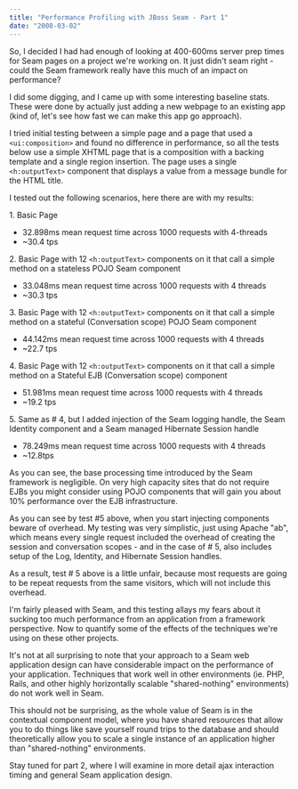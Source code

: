 ```yaml
---
title: "Performance Profiling with JBoss Seam - Part 1"
date: "2008-03-02"
---
```


So, I decided I had had enough of looking at 400-600ms server prep times for Seam pages on a project we're working on. It just didn't seam right - could the Seam framework really have this much of an impact on performance?

I did some digging, and I came up with some interesting baseline stats. These were done by actually just adding a new webpage to an existing app (kind of, let's see how fast we can make this app go approach).

I tried initial testing between a simple page and a page that used a `<ui:composition>` and found no difference in performance, so all the tests below use a simple XHTML page that is a composition with a backing template and a single region insertion. The page uses a single `<h:outputText>` component that displays a value from a message bundle for the HTML title.

I tested out the following scenarios, here there are with my results:

1\. Basic Page

- 32.898ms mean request time across 1000 requests with 4-threads
- ~30.4 tps

2\. Basic Page with 12 `<h:outputText>` components on it that call a simple method on a stateless POJO Seam component

- 33.048ms mean request time across 1000 requests with 4 threads
- ~30.3 tps

3\. Basic Page with 12 `<h:outputText>` components on it that call a simple method on a stateful (Conversation scope) POJO Seam component

- 44.142ms mean request time across 1000 requests with 4 threads
- ~22.7 tps

4\. Basic Page with 12 `<h:outputText>` components on it that call a simple method on a Stateful EJB (Conversation scope) component

- 51.981ms mean request time across 1000 requests with 4 threads
- ~19.2 tps

5\. Same as # 4, but I added injection of the Seam logging handle, the Seam Identity component and a Seam managed Hibernate Session handle

- 78.249ms mean request time across 1000 requests with 4 threads
- ~12.8tps

As you can see, the base processing time introduced by the Seam framework is negligible. On very high capacity sites that do not require EJBs you might consider using POJO components that will gain you about 10% performance over the EJB infrastructure.

As you can see by test #5 above, when you start injecting components beware of overhead. My testing was very simplistic, just using Apache "ab", which means every single request included the overhead of creating the session and conversation scopes - and in the case of # 5, also includes setup of the Log, Identity, and Hibernate Session handles.

As a result, test # 5 above is a little unfair, because most requests are going to be repeat requests from the same visitors, which will not include this overhead.

I'm fairly pleased with Seam, and this testing allays my fears about it sucking too much performance from an application from a framework perspective. Now to quantify some of the effects of the techniques we're using on these other projects.

It's not at all surprising to note that your approach to a Seam web application design can have considerable impact on the performance of your application. Techniques that work well in other environments (ie. PHP, Rails, and other highly horizontally scalable "shared-nothing" environments) do not work well in Seam.

This should not be surprising, as the whole value of Seam is in the contextual component model, where you have shared resources that allow you to do things like save yourself round trips to the database and should theoretically allow you to scale a single instance of an application higher than "shared-nothing" environments.

Stay tuned for part 2, where I will examine in more detail ajax interaction timing and general Seam application design.
